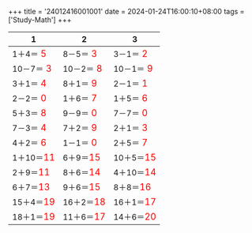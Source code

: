 +++ 
title = '24012416001001' 
date = 2024-01-24T16:00:10+08:00 
tags = ['Study-Math'] 
+++ 

1 | 2 | 3 
-- | -- | -- 
1＋4＝<font color=red size=4> 5</font> | 8－5＝<font color=red size=4> 3</font> | 3－1＝<font color=red size=4> 2</font> 
10－7＝<font color=red size=4> 3</font> | 10－2＝<font color=red size=4> 8</font> | 10－1＝<font color=red size=4> 9</font> 
3＋1＝<font color=red size=4> 4</font> | 8＋1＝<font color=red size=4> 9</font> | 2－1＝<font color=red size=4> 1</font> 
2－2＝<font color=red size=4> 0</font> | 1＋6＝<font color=red size=4> 7</font> | 1＋5＝<font color=red size=4> 6</font> 
5＋3＝<font color=red size=4> 8</font> | 9－9＝<font color=red size=4> 0</font> | 7－7＝<font color=red size=4> 0</font> 
7－3＝<font color=red size=4> 4</font> | 7＋2＝<font color=red size=4> 9</font> | 2＋1＝<font color=red size=4> 3</font> 
4＋2＝<font color=red size=4> 6</font> | 1－1＝<font color=red size=4> 0</font> | 2＋5＝<font color=red size=4> 7</font> 
1＋10＝<font color=red size=4>11</font> | 6＋9＝<font color=red size=4>15</font> | 10＋5＝<font color=red size=4>15</font> 
2＋9＝<font color=red size=4>11</font> | 8＋6＝<font color=red size=4>14</font> | 4＋10＝<font color=red size=4>14</font> 
6＋7＝<font color=red size=4>13</font> | 9＋6＝<font color=red size=4>15</font> | 8＋8＝<font color=red size=4>16</font> 
15＋4＝<font color=red size=4>19</font> | 16＋2＝<font color=red size=4>18</font> | 16＋1＝<font color=red size=4>17</font> 
18＋1＝<font color=red size=4>19</font> | 11＋6＝<font color=red size=4>17</font> | 14＋6＝<font color=red size=4>20</font> 

